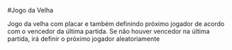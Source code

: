 #Jogo da Velha

Jogo da velha com placar e também definindo próximo jogador de acordo com o vencedor da última partida. Se não houver vencedor na última partida, irá definir o próximo jogador aleatoriamente